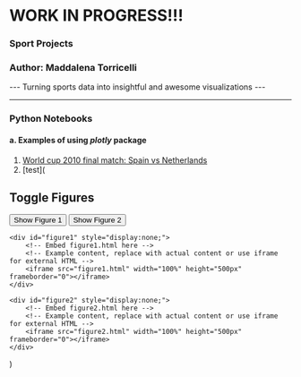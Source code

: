 # WORK IN PROGRESS!!!

### Sport Projects
### Author: Maddalena Torricelli
--- Turning sports data into insightful and awesome visualizations ---

---

### Python Notebooks
#### a. Examples of using *plotly* package
1. [World cup 2010 final match: Spain vs Netherlands](https://htmlpreview.github.io/?https://github.com/maddaleona/sport_projects/blob/main/data/world_cup_2010_viz.html)
2. [test](<!DOCTYPE html>
<html lang="en">
<head>
    <meta charset="UTF-8">
    <meta name="viewport" content="width=device-width, initial-scale=1.0">
    <title>Toggle Figures</title>
    <script>
        function showFigure(figureId) {
            var figure1 = document.getElementById('figure1');
            var figure2 = document.getElementById('figure2');
            if (figureId === 'figure1') {
                figure1.style.display = 'block';
                figure2.style.display = 'none';
            } else if (figureId === 'figure2') {
                figure1.style.display = 'none';
                figure2.style.display = 'block';
            }
        }
    </script>
</head>
<body>
    <h2>Toggle Figures</h2>
    <button onclick="showFigure('figure1')">Show Figure 1</button>
    <button onclick="showFigure('figure2')">Show Figure 2</button>
    
    <div id="figure1" style="display:none;">
        <!-- Embed figure1.html here -->
        <!-- Example content, replace with actual content or use iframe for external HTML -->
        <iframe src="figure1.html" width="100%" height="500px" frameborder="0"></iframe>
    </div>
    
    <div id="figure2" style="display:none;">
        <!-- Embed figure2.html here -->
        <!-- Example content, replace with actual content or use iframe for external HTML -->
        <iframe src="figure2.html" width="100%" height="500px" frameborder="0"></iframe>
    </div>
</body>
</html>
)
